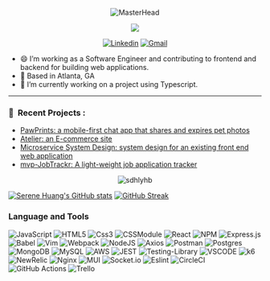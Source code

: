 <div align="center">

![MasterHead](https://media.giphy.com/media/1GEATImIxEXVR79Dhk/giphy.gif)
</div>
<p align="center">
  <!-- Typing SVG   -->
  <a href="https://github.com/DenverCoder1/readme-typing-svg"><img src="https://readme-typing-svg.demolab.com?font=Fira+Code&weight=600&size=28&pause=900&color=3AB4F2&background=F2FFA2&center=true&vCenter=true&multiline=true&width=850&height=150&lines=Hi+there%F0%9F%91%8B%2C+this+is+Serena+Huang!;%F0%9F%92%BB+I+am+a+passionate+Fullstack+Software++Engineer!;%F0%9F%98%83+Welcome+to+my+Github!" /></a>
</p>


<p align="middle">
  <a href="https://www.linkedin.com/in/dantinghuang/"><img alt="Linkedin" title="Linkedin" src="https://img.shields.io/badge/Linkedin-0A66C2?style=for-the-badge&logo=linkedin&logoColor=white"/></a>
  <a href="serena.huangdanting@Gmail.com"><img alt="Gmail" title="Gmail" src="https://img.shields.io/badge/Gmail-EA4335?style=for-the-badge&logo=gmail&logoColor=white"/></a>
 
</p>






- 😄 I’m working as a Software Engineer and contributing to frontend and backend for building web applications.
- 📍 Based in Atlanta, GA
- 🔭 I’m currently working on a project using Typescript.

---
### :space_invader: &nbsp;Recent Projects :

- [PawPrints: a mobile-first chat app that shares and expires pet photos](https://github.com/sdhlyhb/PawPrints)
- [Atelier: an E-commerce site](https://github.com/sdhlyhb/ProjectAtelier) 
- [Microservice System Design: system design for an existing front end web application](https://github.com/sdhlyhb/SystemDesign_QnA_Microservice)
- [mvp-JobTrackr: A light-weight job application tracker](https://github.com/sdhlyhb/mvp-JobTrackr)


<p align="center">   <img src="https://komarev.com/ghpvc/?username=sdhlyhb&label=Profile%20views&color=0e75b6&style=flat" alt="sdhlyhb" /></p>

[![Serene Huang's GitHub stats](https://github-readme-stats.vercel.app/api?username=sdhlyhb&&hide=stars,issues&count_private=true&show_icons=true&theme=radical)](https://github.com/sdhlyhb/)
[![GitHub Streak](https://streak-stats.demolab.com?user=sdhlyhb&theme=algolia&hide_border=true)](https://git.io/streak-stats)


### Language and Tools

![JavaScript](https://img.shields.io/badge/javascript-%23323330.svg?style=for-the-badge&logo=javascript&logoColor=%23F7DF1E)
![HTML5](https://img.shields.io/badge/html5-%23E34F26.svg?style=for-the-badge&logo=html5&logoColor=white)
![Css3](https://img.shields.io/badge/css3-1572B6.svg?style=for-the-badge&logo=css3&logoColor=white)
![CSSModule](https://img.shields.io/badge/Css%20Module-000000.svg?style=for-the-badge&logo=css-modules&logoColor=white)
![React](https://img.shields.io/badge/react-%2320232a.svg?style=for-the-badge&logo=react&logoColor=%2361DAFB)
![NPM](https://img.shields.io/badge/NPM-%23000000.svg?style=for-the-badge&logo=npm&logoColor=white)
![Express.js](https://img.shields.io/badge/express.js-%23404d59.svg?style=for-the-badge&logo=express&logoColor=%2361DAFB)
![Babel](https://img.shields.io/badge/Babel-F9DC3e?style=for-the-badge&logo=babel&logoColor=black)
![Vim](https://img.shields.io/badge/VIM-%2311AB00.svg?style=for-the-badge&logo=vim&logoColor=white)
![Webpack](https://img.shields.io/badge/webpack-%238DD6F9.svg?style=for-the-badge&logo=webpack&logoColor=black)
![NodeJS](https://img.shields.io/badge/node.js-6DA55F?style=for-the-badge&logo=node.js&logoColor=white)
![Axios](https://img.shields.io/badge/Axios-5A29E4?style=for-the-badge&logo=axios&logoColor=white)
![Postman](https://img.shields.io/badge/Postman-ffefd5?style=for-the-badge&logo=postman&logoColor=#FF6C37)
![Postgres](https://img.shields.io/badge/postgres-%23316192.svg?style=for-the-badge&logo=postgresql&logoColor=white)
![MongoDB](https://img.shields.io/badge/MongoDB-%234ea94b.svg?style=for-the-badge&logo=mongodb&logoColor=white)
![MySQL](https://img.shields.io/badge/mysql-%2300f.svg?style=for-the-badge&logo=mysql&logoColor=white)
![AWS](https://img.shields.io/badge/AWS-%23FF9900.svg?style=for-the-badge&logo=amazon-aws&logoColor=white)
![JEST](https://img.shields.io/badge/JEST-C21325.svg?style=for-the-badge&logo=jest&logoColor=white)
![Testing-Library](https://img.shields.io/badge/-Testing%20Library-%23E33332?style=for-the-badge&logo=testing-library&logoColor=white)
![VSCODE](https://img.shields.io/badge/VSCode-007ACC.svg?style=for-the-badge&logo=visual-studio-code&logoColor=white)
![k6](https://img.shields.io/badge/k6-7D64FF.svg?style=for-the-badge&logo=k6&logoColor=white)
![NewRelic](https://img.shields.io/badge/NewRelic-008C99.svg?style=for-the-badge&logo=new-relic&logoColor=white)
![Nginx](https://img.shields.io/badge/Nginx-009639.svg?style=for-the-badge&logo=nginx&logoColor=white)
![MUI](https://img.shields.io/badge/MUI-007FFF.svg?style=for-the-badge&logo=MUI&logoColor=white)
![Socket.io](https://img.shields.io/badge/Socket.io-fff.svg?style=for-the-badge&logo=Socket.io&logoColor=black)
![Eslint](https://img.shields.io/badge/Eslint-E6E6FA?style=for-the-badge&logo=eslint&logoColor=4B32C3)
![CircleCI](https://img.shields.io/badge/circle%20ci-%23161616.svg?style=for-the-badge&logo=circleci&logoColor=white)
![GitHub Actions](https://img.shields.io/badge/github%20actions-%232671E5.svg?style=for-the-badge&logo=githubactions&logoColor=white)
![Trello](https://img.shields.io/badge/Trello-0052CC.svg?style=for-the-badge&logo=trello&logoColor=white)




<!--
**sdhlyhb/sdhlyhb** is a ✨ _special_ ✨ repository because its `README.md` (this file) appears on your GitHub profile.

Here are some ideas to get you started:

- 🔭 I’m currently working on ...
- 🌱 I’m currently learning ...
- 👯 I’m looking to collaborate on ...
- 🤔 I’m looking for help with ...
- 💬 Ask me about ...
- 📫 How to reach me: ...
- 😄 Pronouns: ...
- ⚡ Fun fact: ...
-->
